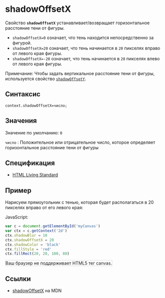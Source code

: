 # shadowOffsetX

Свойство **`shadowOffsetX`** устанавливает/возвращает горизонтальное расстояние тени от фигуры.

- `shadowOffsetX=0` означает, что тень находится непосредственно за фигурой.
- `shadowOffsetX=20` означает, что тень начинается в `20` пикселях вправо от левого края фигуры.
- `shadowOffsetX=-20` означает, что тень начинается в `20` пикселях влево от левого края фигуры.

Примечание: Чтобы задать вертикальное расстояние тени от фигуры, используется свойство [`shadowOffsetY`](shadowOffsetY.md).

## Синтаксис

```
context.shadowOffsetX=число;
```

## Значения

Значение по умолчанию: `0`

`число`
: Положительное или отрицательное число, которое определяет горизонтальное расстояние тени от фигуры

## Спецификация

- [HTML Living Standard](https://html.spec.whatwg.org/multipage/canvas.html#dom-context-2d-shadowoffsetx)

## Пример

Нарисуем прямоугольник с тенью, которая будет располагаться в 20 пикселях вправо от его левого края:

JavaScript:

```js
var c = document.getElementById('myCanvas')
var ctx = c.getContext('2d')
ctx.shadowBlur = 10
ctx.shadowOffsetX = 20
ctx.shadowColor = 'black'
ctx.fillStyle = 'red'
ctx.fillRect(20, 20, 100, 80)
```

<canvas id="myCanvas" width="300" height="150" style="border:1px solid #d3d3d3;background:#ffffff;">
Ваш браузер не поддерживает HTML5 тег canvas.
</canvas>
<script>
var c=document.getElementById("myCanvas");
var canvOK=1;
try {c.getContext("2d");}
catch (er) {canvOK=0;}
if (canvOK==1){
var ctx=c.getContext("2d");
ctx.shadowBlur=10;
ctx.shadowOffsetX=20;
ctx.shadowColor="black";
ctx.fillStyle="red";
ctx.fillRect(20,20,100,80);
}
</script>

## Ссылки

- [shadowOffsetX](https://developer.mozilla.org/en-US/docs/Web/API/CanvasRenderingContext2D/shadowOffsetX) на MDN
